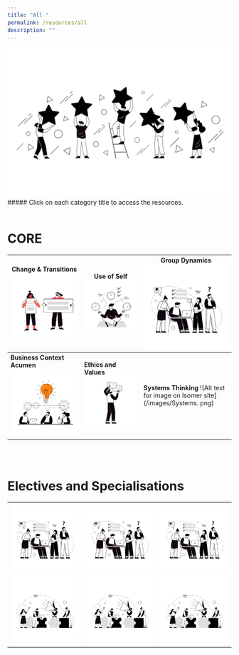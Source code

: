 ```yaml
---
title: "All "
permalink: /resources/all
description: ""
---
```

![Alt text for image on Isomer site](/images/Employee%20Engagement_transparent.png)##### Click on each category title to access the resources.<br><br>

# CORE


|**Change & Transitions** ![Alt text for image on Isomer site](/images/change%20and%20transition.png) |**Use of Self** ![Alt text for image on Isomer site](/images/Use-of-Self.png)| **Group Dynamics** ![Alt text for image on Isomer site](/images/Group-dynamics.png) |
| -------- | -------- | -------- |
| **Business Context Acumen**  ![Alt text for image on Isomer site](/images/business.png)   | **Ethics and Values** ![Alt text for image on Isomer site](/images/Ethnics.png)    | **Systems Thinking** ![Alt text for image on Isomer site](/images/Systems. png) |
<br><br>
# Electives and Specialisations
<table>
  <tr>
    <td><a href=https://cscollege-test-staging.netlify.app/employee-engagement/resources>
  <img src="/images/Group-dynamics.png" alt="employee engagement" >
                </a></td>
    <td><a href=https://cscollege-test-staging.netlify.app/employee-engagement/resources>
  <img src="/images/Group-dynamics.png" alt="group dynamics" ></td><td><a href=https://cscollege-test-staging.netlify.app/employee-engagement/resources>
  <img src="/images/Group-dynamics.png" alt="group dynamics" ></td>
  </tr>
  <tr>
    <td><a href=https://cscollege-test-staging.netlify.app/employee-engagement/resources>
  <img src="/images/org%20design_transparent.png" alt="employee engagement" >
                </a></td>
    <td><a href=https://cscollege-test-staging.netlify.app/employee-engagement/resources>
  <img src="/images/org%20design_transparent.png" alt="group dynamics" ></td><td><a href=https://cscollege-test-staging.netlify.app/employee-engagement/resources>
  <img src="/images/org%20design_transparent.png" alt="group dynamics" ></td>
  </tr>
</table>

